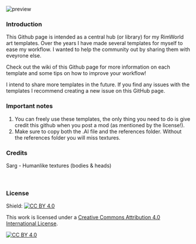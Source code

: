 ![preview](https://github.com/ISOR3X/library-of-templates/assets/75855460/f92f463a-da75-452e-b3c2-be26f82c4150)

### Introduction
This Github page is intended as a central hub (or library) for my RimWorld art templates. 
Over the years I have made several templates for myself to ease my workflow. I wanted to help the community out by sharing them with eveyrone else.

Check out the wiki of this Github page for more information on each template and some tips on how to improve your workflow!

I intend to share more templates in the future. If you find any issues with the templates I recommend creating a new issue on this GitHub page.

### Important notes
1. You can freely use these templates, the only thing you need to do is give credit this github when you post a mod (as mentioned by the license!).
2. Make sure to copy both the .AI file and the references folder. Without the references folder you will miss textures.

### Credits
Sarg - Humanlike textures (bodies & heads)
<br>  
<br>  

### License
Shield: [![CC BY 4.0][cc-by-shield]][cc-by]

This work is licensed under a
[Creative Commons Attribution 4.0 International License][cc-by].

[![CC BY 4.0][cc-by-image]][cc-by]

[cc-by]: http://creativecommons.org/licenses/by/4.0/
[cc-by-image]: https://i.creativecommons.org/l/by/4.0/88x31.png
[cc-by-shield]: https://img.shields.io/badge/License-CC%20BY%204.0-lightgrey.svg
